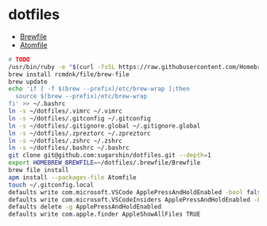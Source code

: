 # dotfiles

* [Brewfile](https://github.com/sugarshin/initial-setting-mac/blob/master/.brewfile/Brewfile)
* [Atomfile](https://github.com/sugarshin/initial-setting-mac/blob/master/Atomfile)

```sh
# TODO
/usr/bin/ruby -e "$(curl -fsSL https://raw.githubusercontent.com/Homebrew/install/master/install)"
brew install rcmdnk/file/brew-file
brew update
echo 'if [ -f $(brew --prefix)/etc/brew-wrap ];then
  source $(brew --prefix)/etc/brew-wrap
fi' >> ~/.bashrc
ln -s ~/dotfiles/.vimrc ~/.vimrc
ln -s ~/dotfiles/.gitconfig ~/.gitconfig
ln -s ~/dotfiles/.gitignore.global ~/.gitignore.global
ln -s ~/dotfiles/.zpreztorc ~/.zpreztorc
ln -s ~/dotfiles/.zshrc ~/.zshrc
ln -s ~/dotfiles/.bashrc ~/.bashrc
git clone git@github.com:sugarshin/dotfiles.git --depth=1
export HOMEBREW_BREWFILE=~/dotfiles/.brewfile/Brewfile
brew file install
apm install --packages-file Atomfile
touch ~/.gitconfig.local
defaults write com.microsoft.VSCode ApplePressAndHoldEnabled -bool false         # For VS Code
defaults write com.microsoft.VSCodeInsiders ApplePressAndHoldEnabled -bool false # For VS Code Insider
defaults delete -g ApplePressAndHoldEnabled
defaults write com.apple.finder AppleShowAllFiles TRUE
```
